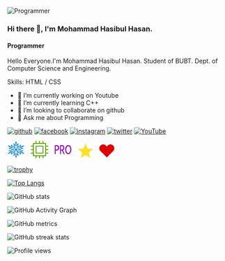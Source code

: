 ![Programmer](https://scontent.fdac155-1.fna.fbcdn.net/v/t39.30808-6/287910111_163428306196074_2659857891722033950_n.jpg?_nc_cat=102&ccb=1-7&_nc_sid=0debeb&_nc_eui2=AeErJM6TlXyWv06sYQm7M50VNFoTe8UCW3E0WhN7xQJbcQ1SnHksHlKWRwb-fdTYvnuAyZD9Dr6lBhxIZ69UkQpx&_nc_ohc=2oUdq4BOGToAX_44HuT&_nc_ht=scontent.fdac155-1.fna&oh=00_AT9LRhbPS56YJYLhcNPmNR4REZ7oRGS_4Hd0lnJLc9hi7w&oe=62DF8AC9)

### Hi there 👋, I'm Mohammad Hasibul Hasan.
#### Programmer


Hello Everyone.I'm Mohammad Hasibul Hasan. Student of BUBT. Dept. of Computer Science and Engineering.

Skills: HTML / CSS

- 🔭 I’m currently working on Youtube 
- 🌱 I’m currently learning C++ 
- 👯 I’m looking to collaborate on github 
- 💬 Ask me about Programming 


[<img src='https://cdn.jsdelivr.net/npm/simple-icons@3.0.1/icons/github.svg' alt='github' height='40'>](https://github.com/hasibulhimu49)  [<img src='https://cdn.jsdelivr.net/npm/simple-icons@3.0.1/icons/facebook.svg' alt='facebook' height='40'>](https://www.facebook.com/hasibulhimu49)  [<img src='https://cdn.jsdelivr.net/npm/simple-icons@3.0.1/icons/instagram.svg' alt='instagram' height='40'>](https://www.instagram.com/hasibulhimu49/)  [<img src='https://cdn.jsdelivr.net/npm/simple-icons@3.0.1/icons/twitter.svg' alt='twitter' height='40'>](https://twitter.com/hasibulhimu49)  [<img src='https://cdn.jsdelivr.net/npm/simple-icons@3.0.1/icons/youtube.svg' alt='YouTube' height='40'>](https://www.youtube.com/channel/hasibulhimu49)  

<a href='https://archiveprogram.github.com/'><img src='https://raw.githubusercontent.com/acervenky/animated-github-badges/master/assets/acbadge.gif' width='40' height='40'></a> <a href='https://docs.github.com/en/developers'><img src='https://raw.githubusercontent.com/acervenky/animated-github-badges/master/assets/devbadge.gif' width='40' height='40'></a> <a href='https://github.com/pricing'><img src='https://raw.githubusercontent.com/acervenky/animated-github-badges/master/assets/pro.gif' width='40' height='40'></a> <a href='https://stars.github.com/'><img src='https://raw.githubusercontent.com/acervenky/animated-github-badges/master/assets/starbadge.gif' width='35' height='35'></a> <a href='https://docs.github.com/en/github/supporting-the-open-source-community-with-github-sponsors'><img src='https://raw.githubusercontent.com/acervenky/animated-github-badges/master/assets/sponsorbadge.gif' width='35' height='35'></a> 

[![trophy](https://github-profile-trophy.vercel.app/?username=hasibulhimu49)](https://github.com/ryo-ma/github-profile-trophy)

[![Top Langs](https://github-readme-stats.vercel.app/api/top-langs/?username=hasibulhimu49)](https://github.com/anuraghazra/github-readme-stats)

![GitHub stats](https://github-readme-stats.vercel.app/api?username=hasibulhimu49&show_icons=true&count_private=true)  

![GitHub Activity Graph](https://activity-graph.herokuapp.com/graph?username=hasibulhimu49)  

![GitHub metrics](https://metrics.lecoq.io/hasibulhimu49)  

![GitHub streak stats](https://github-readme-streak-stats.herokuapp.com/?user=hasibulhimu49)  

![Profile views](https://gpvc.arturio.dev/hasibulhimu49)  
